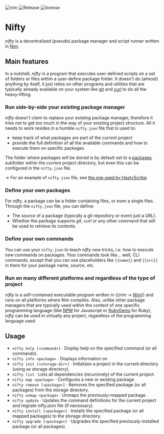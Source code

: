![nim](https://img.shields.io/badge/nim-powered-yellow.svg?link=https://nim-lang-org)
![Release](https://img.shields.io/github/release/h3rald/nifty.svg)
![license](https://img.shields.io/github/license/h3rald/nifty.svg)

# Nifty

*nifty* is a decentralized (pseudo) package manager and script runner written in [Nim](https://nim-lang.org).

## Main features

In a nutshell, *nifty* is a program that executes user-defined scripts on a set of folders or files within a user-define package folder. It doesn't do (almost) anything by itself, it just relies on other programs and utilities that are typically already available on your system like [git](https://git-scm.com) and [curl](https://curl.haxx.se) to do all the heavy-lifting.

### Run side-by-side your existing package manager

*nifty* doesn't claim to replace your existing package manager, therefore it tries not to get too much in the way of your existing project structure. All it needs to work resides in a humble `nifty.json` file that is used to:

* keep track of what packages are part of the current project
* provide the full definition of all the available commands and how to execute them on specific packages

The folder where packages will be stored is by default set to a [packages](class:kwd) subfolder within the current project directory, but even this can be configured in the `nifty.json` file. 

&rarr; For an example of `nifty.json` file, see [the one used by HastyScribe](https://github.com/h3rald/hastyscribe/blob/master/nifty.json).

### Define your own packages

For *nifty*, a package can be a folder containing files, or even a single files. Through the `nifty.json` file, you can define:

* The *source* of a package (typically a git repository or event just a URL).
* Whether the package supports *git*, *curl* or any other command that will be used to retrieve its contents.

### Define your own commands 

You can use your `nifty.json` to teach *nifty* new tricks, i.e. how to execute new commands on packages. Your commands look like... well, CLI commands, except that you can use placeholders like `{{name}}` and `{{src}}` in them for your package name, source, etc.

### Run on many different platforms and regardless of the type of project

*nifty* is a self-contained executable program written in {{nim -> [Nim](https://nim-lang.org)}} and runs on all platforms where Nim compiles. Also, unlike other package managers that are typically used within the context of one specific programming language (like [NPM](https://www.npmjs.com) for Javascript or [RubyGems](https://rubygems.org) for Ruby), *nifty* can be used in virtually any project, regardless of the programming language used.

## Usage

* `nifty help [<command>]` &middot; Display help on the specified command (or all commands).
* `nifty info <package>` &middot; Displays information on <package>
* `nifty init [<storage-dir>]` &middot; Initializes a project in the current directory (using <storage-dir> as storage directory).
* `nifty list` &middot; Lists all dependencies (recursively) of the current project.
* `nifty map <package>` &middot; Configures a new or existing package <package>.
* `nifty remove [<package>]` &middot; Removes the specified package (or all packages) from the storage directory.
* `nifty unmap <package>` &middot; Unmaps the previously-mapped package <package>.
* `nifty update` &middot; Updates the command definitions for the current project and migrate nifty.json file (if necessary).
* `nifty install [<package>]` &middot; Installs the specified package (or all mapped packages) to the storage directory.
* `nifty upgrade [<package>]` &middot; Upgrades the specified previously-installed package (or all packages).
